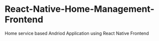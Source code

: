 # React-Native-Home-Management-Frontend
Home service based Andriod Application using React Native Frontend
